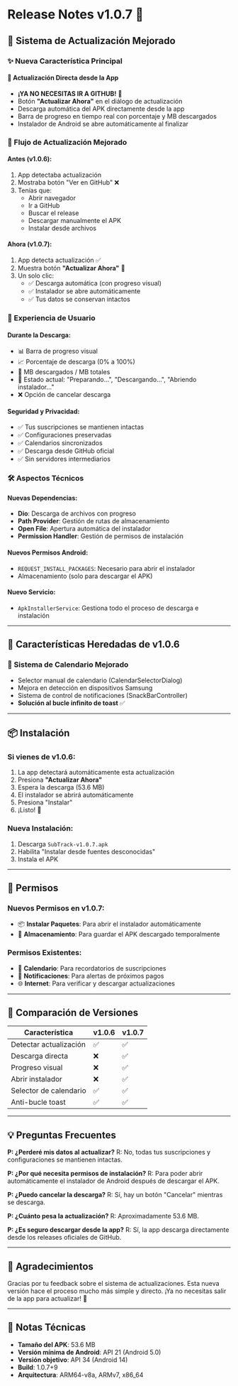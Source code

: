 # Release Notes v1.0.7 🚀

## 📲 Sistema de Actualización Mejorado

### ✨ Nueva Característica Principal

#### 🎯 Actualización Directa desde la App
- **¡YA NO NECESITAS IR A GITHUB!** 🎉
- Botón **"Actualizar Ahora"** en el diálogo de actualización
- Descarga automática del APK directamente desde la app
- Barra de progreso en tiempo real con porcentaje y MB descargados
- Instalador de Android se abre automáticamente al finalizar

### 🔧 Flujo de Actualización Mejorado

#### Antes (v1.0.6):
1. App detectaba actualización
2. Mostraba botón "Ver en GitHub" ❌
3. Tenías que:
   - Abrir navegador
   - Ir a GitHub
   - Buscar el release
   - Descargar manualmente el APK
   - Instalar desde archivos

#### Ahora (v1.0.7):
1. App detecta actualización ✅
2. Muestra botón **"Actualizar Ahora"** 🎯
3. Un solo clic:
   - ✅ Descarga automática (con progreso visual)
   - ✅ Instalador se abre automáticamente
   - ✅ Tus datos se conservan intactos

### 📱 Experiencia de Usuario

#### Durante la Descarga:
- 📊 Barra de progreso visual
- 📈 Porcentaje de descarga (0% a 100%)
- 💾 MB descargados / MB totales
- 🔄 Estado actual: "Preparando...", "Descargando...", "Abriendo instalador..."
- ❌ Opción de cancelar descarga

#### Seguridad y Privacidad:
- ✅ Tus suscripciones se mantienen intactas
- ✅ Configuraciones preservadas
- ✅ Calendarios sincronizados
- ✅ Descarga desde GitHub oficial
- ✅ Sin servidores intermediarios

### 🛠️ Aspectos Técnicos

#### Nuevas Dependencias:
- **Dio**: Descarga de archivos con progreso
- **Path Provider**: Gestión de rutas de almacenamiento
- **Open File**: Apertura automática del instalador
- **Permission Handler**: Gestión de permisos de instalación

#### Nuevos Permisos Android:
- `REQUEST_INSTALL_PACKAGES`: Necesario para abrir el instalador
- Almacenamiento (solo para descargar el APK)

#### Nuevo Servicio:
- `ApkInstallerService`: Gestiona todo el proceso de descarga e instalación

---

## 🔄 Características Heredadas de v1.0.6

### 📅 Sistema de Calendario Mejorado
- Selector manual de calendario (CalendarSelectorDialog)
- Mejora en detección en dispositivos Samsung
- Sistema de control de notificaciones (SnackBarController)
- **Solución al bucle infinito de toast** ✅

---

## 📦 Instalación

### Si vienes de v1.0.6:
1. La app detectará automáticamente esta actualización
2. Presiona **"Actualizar Ahora"**
3. Espera la descarga (53.6 MB)
4. El instalador se abrirá automáticamente
5. Presiona "Instalar"
6. ¡Listo! 🎉

### Nueva Instalación:
1. Descarga `SubTrack-v1.0.7.apk`
2. Habilita "Instalar desde fuentes desconocidas"
3. Instala el APK

---

## 🔐 Permisos

### Nuevos Permisos en v1.0.7:
- 📦 **Instalar Paquetes**: Para abrir el instalador automáticamente
- 💾 **Almacenamiento**: Para guardar el APK descargado temporalmente

### Permisos Existentes:
- 📅 **Calendario**: Para recordatorios de suscripciones
- 🔔 **Notificaciones**: Para alertas de próximos pagos
- 🌐 **Internet**: Para verificar y descargar actualizaciones

---

## 🎯 Comparación de Versiones

| Característica | v1.0.6 | v1.0.7 |
|---------------|--------|--------|
| Detectar actualización | ✅ | ✅ |
| Descarga directa | ❌ | ✅ |
| Progreso visual | ❌ | ✅ |
| Abrir instalador | ❌ | ✅ |
| Selector de calendario | ✅ | ✅ |
| Anti-bucle toast | ✅ | ✅ |

---

## 💡 Preguntas Frecuentes

**P: ¿Perderé mis datos al actualizar?**
R: No, todas tus suscripciones y configuraciones se mantienen intactas.

**P: ¿Por qué necesita permisos de instalación?**
R: Para poder abrir automáticamente el instalador de Android después de descargar el APK.

**P: ¿Puedo cancelar la descarga?**
R: Sí, hay un botón "Cancelar" mientras se descarga.

**P: ¿Cuánto pesa la actualización?**
R: Aproximadamente 53.6 MB.

**P: ¿Es seguro descargar desde la app?**
R: Sí, la app descarga directamente desde los releases oficiales de GitHub.

---

## 🙏 Agradecimientos

Gracias por tu feedback sobre el sistema de actualizaciones. Esta nueva versión hace el proceso mucho más simple y directo. ¡Ya no necesitas salir de la app para actualizar! 🎉

---

## 📝 Notas Técnicas

- **Tamaño del APK**: 53.6 MB
- **Versión mínima de Android**: API 21 (Android 5.0)
- **Versión objetivo**: API 34 (Android 14)
- **Build**: 1.0.7+9
- **Arquitectura**: ARM64-v8a, ARMv7, x86_64
